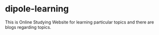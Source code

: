 # dipole-learning
This is Online Studying Website for learning particular topics and there are blogs regarding topics.  

